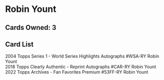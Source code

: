 # Robin Yount

## Cards Owned: 3

## Card List

2004 Topps Series 1 - World Series Highlights Autographs #WSA-RY Robin Yount<br>
2018 Topps Clearly Authentic - Reprint Autographs #CAR-RY Robin Yount<br>
2022 Topps Archives - Fan Favorites Premium #53FF-RY Robin Yount<br>
